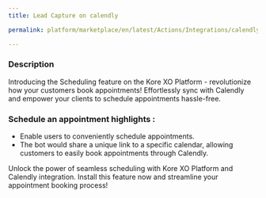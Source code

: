 ```yaml
---
title: Lead Capture on calendly

permalink: platform/marketplace/en/latest/Actions/Integrations/calendly_scheduleAnAppointment

---
```


### Description

Introducing the Scheduling feature on the Kore XO Platform - revolutionize how your customers book appointments! Effortlessly sync with Calendly and empower your clients to schedule appointments hassle-free. 

### Schedule an appointment highlights :
- Enable users to conveniently schedule appointments.
- The bot would share a unique link to a specific calendar, allowing customers to easily book appointments through Calendly.

Unlock the power of seamless scheduling with Kore XO Platform and Calendly integration. Install this feature now and streamline your appointment booking process!


